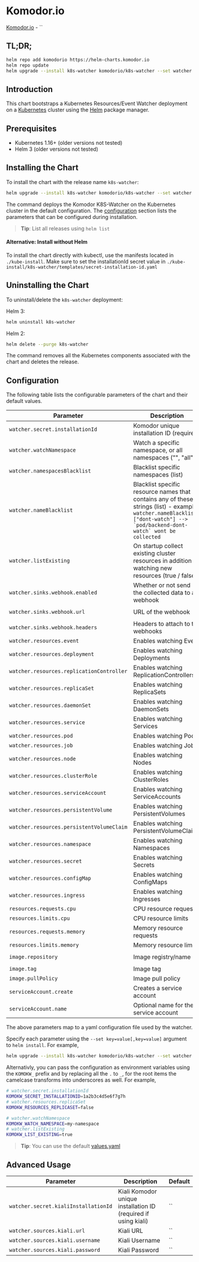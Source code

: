 # Komodor.io

[Komodor.io](https://komodor.io/) - ``

## TL;DR;

```bash
helm repo add komodorio https://helm-charts.komodor.io
helm repo update
helm upgrade --install k8s-watcher komodorio/k8s-watcher --set watcher.secret.installationId="YOUR_INSTALLATION_ID_HERE"
```

## Introduction

This chart bootstraps a Kubernetes Resources/Event Watcher deployment on a [Kubernetes](http://kubernetes.io) cluster using the [Helm](https://helm.sh) package manager.

## Prerequisites

- Kubernetes 1.16+ (older versions not tested)
- Helm 3 (older versions not tested)

## Installing the Chart

To install the chart with the release name `k8s-watcher`:

```bash
helm upgrade --install k8s-watcher komodorio/k8s-watcher --set watcher.secret.installationId=YOUR_INSTALLATION_ID_HERE"
```

The command deploys the Komodor K8S-Watcher on the Kubernetes cluster in the default configuration. The [configuration](#configuration) section lists the parameters that can be configured during installation.

> **Tip**: List all releases using `helm list`


#### Alternative: Install without Helm

To install the chart directly with kubectl, use the manifests located in `./kube-install`.
Make sure to set the installationId secret value in `./kube-install/k8s-watcher/templates/secret-installation-id.yaml`

## Uninstalling the Chart

To uninstall/delete the `k8s-watcher` deployment:

Helm 3:
```bash
helm uninstall k8s-watcher
```
Helm 2:
```bash
helm delete --purge k8s-watcher
```

The command removes all the Kubernetes components associated with the chart and deletes the release.

## Configuration

The following table lists the configurable parameters of the chart and their default values.

| Parameter                                 | Description                                                              | Default                                    |
|-------------------------------------------|--------------------------------------------------------------------------|--------------------------------------------|
| `watcher.secret.installationId`           | Komodor unique installation ID (required)                                | ``                                         |
| `watcher.watchNamespace`                  | Watch a specific namespace, or all namespaces ("", "all")                | `all`                                      |
| `watcher.namespacesBlacklist`             | Blacklist specific namespaces (list)                                     | `[kube-system]`                            |
| `watcher.nameBlacklist`                   | Blacklist specific resource names that contains any of these strings (list) - example: ```watcher.nameBlacklist=["dont-watch"] --> `pod/backend-dont-watch` wont be collected``` | `[]`                                                |
| `watcher.listExisting`                    | On startup collect existing cluster resources in addition to watching new resources (true / false)                        | `false`                                    |
| `watcher.sinks.webhook.enabled`           | Whether or not send the collected data to a webhook                                                 | `true`                                     |
| `watcher.sinks.webhook.url`               | URL of the webhook                                                  | `https://app.komodor.io/k8s-events/event/` |
| `watcher.sinks.webhook.headers`           | Headers to attach to the webhooks                                        | `{}`                                       |
| `watcher.resources.event`                 | Enables watching Event                                                   | `true`                                     |
| `watcher.resources.deployment`            | Enables watching Deployments                                             | `true`                                     |
| `watcher.resources.replicationController` | Enables watching ReplicationControllers                                  | `true`                                     |
| `watcher.resources.replicaSet`            | Enables watching ReplicaSets                                             | `true`                                     |
| `watcher.resources.daemonSet`             | Enables watching DaemonSets                                              | `true`                                     |
| `watcher.resources.service`               | Enables watching Services                                                | `true`                                     |
| `watcher.resources.pod`                   | Enables watching Pods                                                    | `true`                                     |
| `watcher.resources.job`                   | Enables watching Jobs                                                    | `true`                                     |
| `watcher.resources.node`                  | Enables watching Nodes                                                   | `true`                                     |
| `watcher.resources.clusterRole`           | Enables watching ClusterRoles                                            | `true`                                     |
| `watcher.resources.serviceAccount`        | Enables watching ServiceAccounts                                         | `true`                                     |
| `watcher.resources.persistentVolume`      | Enables watching PersistentVolumes                                       | `true`                                     |
| `watcher.resources.persistentVolumeClaim` | Enables watching PersistentVolumeClaims                                  | `true`                                     |
| `watcher.resources.namespace`             | Enables watching Namespaces                                              | `true`                                     |
| `watcher.resources.secret`                | Enables watching Secrets                                                 | `true`                                     |
| `watcher.resources.configMap`             | Enables watching ConfigMaps                                              | `true`                                     |
| `watcher.resources.ingress`               | Enables watching Ingresses                                               | `true`                                     |
| `resources.requests.cpu`                  | CPU resource requests                                                    | `100m`                                     |
| `resources.limits.cpu`                    | CPU resource limits                                                      | `500m`                                     |
| `resources.requests.memory`               | Memory resource requests                                                 | `128Mi`                                    |
| `resources.limits.memory`                 | Memory resource limits                                                   | `1024Mi`                                   |
| `image.repository`                        | Image registry/name                                                      | `docker.io/komodorio/k8s-watcher`          |
| `image.tag`                               | Image tag                                                                | `latest`                                   |
| `image.pullPolicy`                        | Image pull policy                                                        | `Always`                                   |
| `serviceAccount.create`                   | Creates a service account                                                | `true`                                     |
| `serviceAccount.name`                     | Optional name for the service account                                    | `{RELEASE_FULLNAME}`                       |





The above parameters map to a yaml configuration file used by the watcher.

Specify each parameter using the `--set key=value[,key=value]` argument to `helm install`. For example,

```bash
helm upgrade --install k8s-watcher komodorio/k8s-watcher --set watcher.secret.installationId="YOUR_INSTALLATION_ID_HERE"
```

Alternativly, you can pass the configuration as environment variables using the `KOMOKW_` prefix and by replacing all the `.` to `_`, for the root items the camelcase transforms into underscores as well. For example,
```bash
# watcher.secret.installationId
KOMOKW_SECRET_INSTALLATIONID=1a2b3c4d5e6f7g7h
# watcher.resources.replicaSet
KOMOKW_RESOURCES_REPLICASET=false

# watcher.watchNamespace
KOMOKW_WATCH_NAMESPACE=my-namespace
# watcher.listExisting
KOMOKW_LIST_EXISTING=true
```

> **Tip**: You can use the default [values.yaml](values.yaml)

## Advanced Usage

| Parameter                                 | Description                                                              | Default                                    |
|-------------------------------------------|--------------------------------------------------------------------------|--------------------------------------------|
| `watcher.secret.kialiInstallationId`      | Kiali Komodor unique installation ID (required if using kiali)           | ``                                         
| `watcher.sources.kiali.url`               | Kiali URL                                                                | ``                                         |
| `watcher.sources.kiali.username`          | Kiali Username                                                           | ``                                         |
| `watcher.sources.kiali.password`          | Kiali Password                                                           | ``                                         
